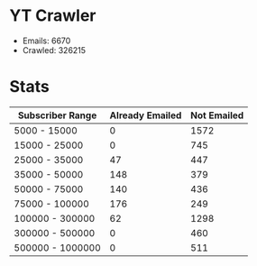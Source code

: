 # YT Crawler
- Emails: 6670
- Crawled: 326215

# Stats
| Subscriber Range  | Already Emailed | Not Emailed |
|-------|-------|-------|
| 5000 - 15000 | 0 | 1572 |
| 15000 - 25000 | 0 | 745 |
| 25000 - 35000 | 47 | 447 |
| 35000 - 50000 | 148 | 379 |
| 50000 - 75000 | 140 | 436 |
| 75000 - 100000 | 176 | 249 |
| 100000 - 300000 | 62 | 1298 |
| 300000 - 500000 | 0 | 460 |
| 500000 - 1000000 | 0 | 511 |
